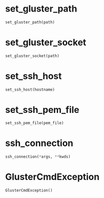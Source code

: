 
# set_gluster_path
```python
set_gluster_path(path)
```


# set_gluster_socket
```python
set_gluster_socket(path)
```


# set_ssh_host
```python
set_ssh_host(hostname)
```


# set_ssh_pem_file
```python
set_ssh_pem_file(pem_file)
```


# ssh_connection
```python
ssh_connection(*args, **kwds)
```


# GlusterCmdException
```python
GlusterCmdException()
```

